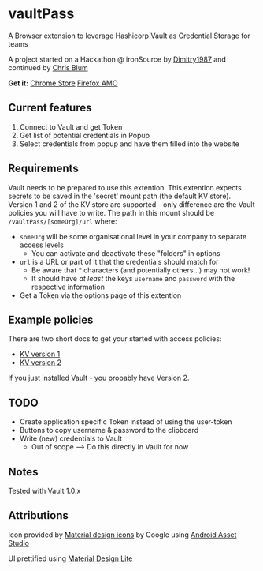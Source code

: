 # vaultPass

A Browser extension to leverage Hashicorp Vault as Credential Storage for teams

A project started on a Hackathon @ ironSource by [Dimitry1987](https://github.com/Dmitry1987) and continued by [Chris Blum](https://github.com/zeichenanonym)

**Get it:**
[Chrome Store](https://chrome.google.com/webstore/detail/vaultpass/kbndeonibamcpiibocdhlagccdlmefco)
[Firefox AMO](https://addons.mozilla.org/en-GB/firefox/addon/vaultpass/)

## Current features

1. Connect to Vault and get Token
2. Get list of potential credentials in Popup
3. Select credentials from popup and have them filled into the website

## Requirements

Vault needs to be prepared to use this extention.
This extention expects secrets to be saved in the 'secret' mount path (the default KV store).
Version 1 and 2 of the KV store are supported - only difference are the Vault policies you will have to write.
The path in this mount should be `/vaultPass/[someOrg]/url` where:

* `someOrg` will be some organisational level in your company to separate access levels
  * You can activate and deactivate these "folders" in options
* `url` is a URL or part of it that the credentials should match for
  * Be aware that * characters (and potentially others...) may not work!
  * It should have _at least_ the keys `username` and `password` with the respective information
* Get a Token via the options page of this extention

## Example policies

There are two short docs to get your started with access policies:

* [KV version 1](docs/access_policies_v1.md)
* [KV version 2](docs/access_policies_v2.md)

If you just installed Vault - you propably have Version 2.

## TODO

* Create application specific Token instead of using the user-token
* Buttons to copy username & password to the clipboard
* Write (new) credentials to Vault
  * Out of scope --> Do this directly in Vault for now

## Notes

Tested with Vault 1.0.x

## Attributions

Icon provided by [Material design icons](https://github.com/google/material-design-icons) by Google using [Android Asset Studio](https://romannurik.github.io/AndroidAssetStudio/index.html)

UI prettified using [Material Design Lite](https://getmdl.io/)

